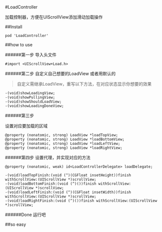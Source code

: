 #LoadController

加载控制器，方便在UIScrollView添加滑动加载操作

##Install

    pod 'LoadController'

##how to use

######第一步
导入头文件

    #import <UIScrollView+Load.h>

######第二步
自定义自己想要的LoadView 或者用默认的

>自定义需继承LoadView，重写以下方法，在对应状态显示你想要的效果

    -(void)showLoadingView;
    -(void)showPullingView;
    -(void)showShouldLoadView;
    -(void)showLoadingDoneView;
######第三步

设置对应要加载的区域

    @property (nonatomic, strong) LoadView *loadTopView;
    @property (nonatomic, strong) LoadView *loadBottomView;
    @property (nonatomic, strong) LoadView *loadLeftView;
    @property (nonatomic, strong) LoadView *loadRightView;

######第四步
设置代理，并实现对应的方法

    @property (nonatomic, weak) id<LoadControllerDelegate> loadDelegate;

    -(void)loadTopFinish:(void (^)(CGFloat insetHeight))finish withScrollView:(UIScrollView *)scrollView;
    -(void)loadBottomFinish:(void (^)())finish withScrollView:(UIScrollView *)scrollView;
    -(void)loadLeftFinish:(void (^)(CGFloat insetWidth))finish withScrollView:(UIScrollView *)scrollView;
    -(void)loadRightFinish:(void (^)())finish withScrollView:(UIScrollView *)scrollView;
######Done
运行吧

##so easy
